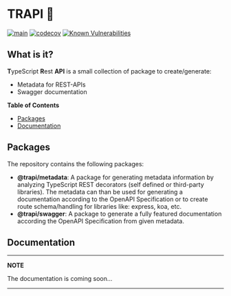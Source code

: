 # TRAPI 🌌

[![main](https://github.com/Tada5hi/trapi/actions/workflows/main.yml/badge.svg)](https://github.com/Tada5hi/trapi/actions/workflows/main.yml)
[![codecov](https://codecov.io/gh/Tada5hi/trapi/branch/main/graph/badge.svg?token=ZUJ8F5TTSX)](https://codecov.io/gh/Tada5hi/trapi)
[![Known Vulnerabilities](https://snyk.io/test/github/Tada5hi/trapi/badge.svg)](https://snyk.io/test/github/Tada5hi/trapi)

## What is it?
**T**ypeScript **R**est **API** is a small collection of package to create/generate:
- Metadata for REST-APIs
- Swagger documentation

**Table of Contents**

- [Packages](#packages)
- [Documentation](#documentation)

## Packages
The repository contains the following packages:

- **@trapi/metadata**: A package for generating metadata information by analyzing TypeScript REST decorators (self defined or third-party libraries).
  The metadata can than be used for generating a documentation according to the OpenAPI Specification or to create route schema/handling for libraries like: express, koa, etc.
- **@trapi/swagger**: A package to generate a fully featured documentation according the OpenAPI Specification from given metadata.

## Documentation

---
**NOTE**

The documentation is coming soon...

---

